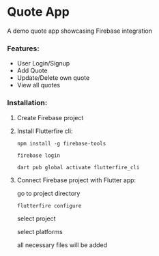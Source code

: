 # Quote App

A demo quote app showcasing Firebase integration

### Features:
- User Login/Signup
- Add Quote
- Update/Delete own quote
- View all quotes

### Installation:
1. Create Firebase project
2. Install Flutterfire cli:
   
    `npm install -g firebase-tools`
   
    `firebase login`
   
    `dart pub global activate flutterfire_cli`
   
4. Connect Firebase project with Flutter app:
   
    go to project directory
   
    `flutterfire configure`
   
    select project
   
    select platforms
   
    all necessary files will be added
